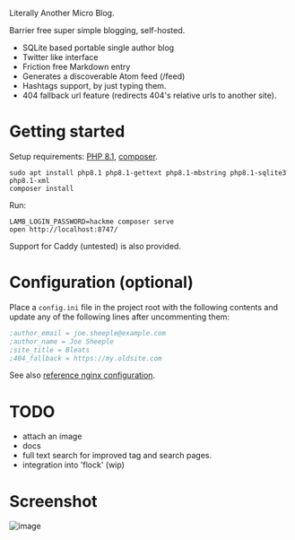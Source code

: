 Literally Another Micro Blog.

Barrier free super simple blogging, self-hosted.

- SQLite based portable single author blog
- Twitter like interface
- Friction free Markdown entry
- Generates a discoverable Atom feed (/feed)
- Hashtags support, by just typing them.
- 404 fallback url feature (redirects 404's relative urls to another site).

# Getting started

Setup requirements:
[PHP 8.1](https://www.php.net/manual/en/install.php),
[composer](https://getcomposer.org/doc/00-intro.md#installation-linux-unix-macos).

```shell
sudo apt install php8.1 php8.1-gettext php8.1-mbstring php8.1-sqlite3 php8.1-xml
composer install
```

Run:

```shell
LAMB_LOGIN_PASSWORD=hackme composer serve
open http://localhost:8747/
```

Support for Caddy (untested) is also provided.

# Configuration (optional)

Place a `config.ini` file in the project root with the following contents and update any of the following lines after
uncommenting them:

```ini
;author_email = joe.sheeple@example.com
;author_name = Joe Sheeple
;site_title = Bleats
;404_fallback = https://my.oldsite.com
```

See also [reference nginx configuration](.nginx/readme.md).

# TODO

- attach an image
- docs
- full text search for improved tag and search pages.
- integration into 'flock' (wip)

# Screenshot

![image](https://user-images.githubusercontent.com/594871/224541914-20ce6cee-24cf-4ebf-8962-0b69ea5bccf0.png)
